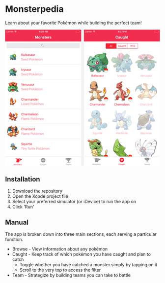 # Monsterpedia
Learn about your favorite Pokémon while building the perfect team!

![Monsterpedia](Readme_Assets/Monsterpedia_Gallery.png?raw=true "Monsterpedia Gallery")

## Installation

1. Download the repository
2. Open the Xcode project file 
3. Select your preferred simulator (or iDevice) to run the app on
4. Click 'Run'


## Manual

The app is broken down into three main sections, each serving a particular function.

* Browse - View information about any pokémon
* Caught - Keep track of which pokémon you have caught and plan to catch
	* Toggle whether you have catched a monster simply by tapping on it
	* Scroll to the very top to access the filter
* Team - Strategize by building teams you can take to battle

